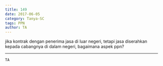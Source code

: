 ```yaml
---
title: 149
date: 2017-06-05
category: Tanya-SC
tags: PPN
author: TA
---
```


jika kontrak dengan penerima jasa di luar negeri, tetapi jasa diserahkan kepada cabangnya di dalam negeri, bagaimana aspek ppn?

---



`TA`
